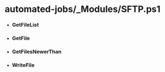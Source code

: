 # automated-jobs/_Modules/SFTP.ps1


- ### GetFileList

- ### GetFile

- ### GetFilesNewerThan

- ### WriteFile
